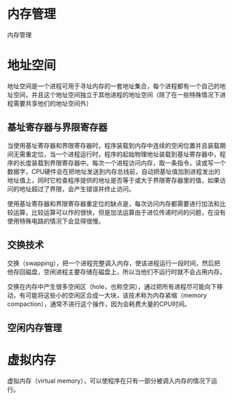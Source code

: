 # 内存管理

内存管理

# 地址空间

地址空间是一个进程可用于寻址内存的一套地址集合，每个进程都有一个自己的地址空间，并且这个地址空间独立于其他进程的地址空间（除了在一些特殊情况下进程需要共享他们的地址空间外）

## 基址寄存器与界限寄存器

当使用基址寄存器和界限寄存器时，程序装载到内存中连续的空闲位置并且装载期间无需重定位，当一个进程运行时，程序的起始物理地址装载到基址寄存器中，程序的长度装载到界限寄存器中。每次一个进程访问内存，取一条指令，读或写一个数据字，CPU硬件会在把地址发送到内存总线前，自动把基址值加到进程发出的地址值上，同时它检查程序提供的地址是否等于或大于界限寄存器里的值，如果访问的地址超过了界限，会产生错误并终止访问。

使用基址寄存器和界限寄存器重定位的缺点是，每次访问内存都需要进行加法和比较运算，比较运算可以作的很快，但是加法运算由于进位传递时间的问题，在没有使用特殊电路的情况下会显得很慢。

## 交换技术

交换（swapping），把一个进程完整调入内存，使该进程运行一段时间，然后把他存回磁盘，空闲进程主要存储在磁盘上，所以当他们不运行时就不会占用内存。

交换在内存中产生很多空闲区（hole，也称空洞），通过把所有进程尽可能向下移动，有可能将这些小的空闲区合成一大块，该技术称为内存紧缩（memory compaction），通常不进行这个操作，因为会耗费大量的CPU时间。

## 空闲内存管理



# 虚拟内存

虚拟内存（virtual memory），可以使程序在只有一部分被调入内存的情况下运行。
